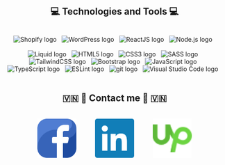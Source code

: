 <h2 align="center">💻 Technologies and Tools 💻</h2>
<br />

<div align="center">
  <span
    ><img
      src="https://img.shields.io/badge/Shopify-282C34?logo=Shopify&logoColor=95bf47"
      alt="Shopify logo"
      title="Shopify"
      height="25"
  /></span>
  &nbsp;
  <span
    ><img
      src="https://img.shields.io/badge/WordPress-282C34?logo=wordPress&logoColor=21759B"
      alt="WordPress logo"
      title="WordPress"
      height="25"
  /></span>
  &nbsp;
  <span
    ><img
      src="https://img.shields.io/badge/ReactJS-282C34?logo=react&logoColor=61DAFB"
      alt="ReactJS logo"
      title="ReactJS"
      height="25"
  /></span>
  &nbsp;
  <span
    ><img
      src="https://img.shields.io/badge/Node.js-282C34?logo=node.js&logoColor=00F200"
      alt="Node.js logo"
      title="Node.js"
      height="25"
  /></span>
  &nbsp;
</div>
<br />

<div align="center">
  <span
    ><img
      src="https://img.shields.io/badge/Liquid-282C34?logo=Shopify&logoColor=95bf47"
      alt="Liquid logo"
      title="Liquid"
      height="25"
  /></span>
  &nbsp;
  <span
    ><img
      src="https://img.shields.io/badge/HTML5-282C34?logo=HTML5&logoColor=E34F26"
      alt="HTML5 logo"
      title="HTML5"
      height="25"
  /></span>
  &nbsp;
  <span
    ><img
      src="https://img.shields.io/badge/CSS3-282C34?logo=CSS3&logoColor=1572B6"
      alt="CSS3 logo"
      title="CSS3"
      height="25"
  /></span>
  &nbsp;
  <span
    ><img
      src="https://img.shields.io/badge/Sass-282C34?logo=sass&logoColor=CC6699"
      alt="SASS logo"
      title="SASS"
      height="25"
  /></span>
  &nbsp;
  <span
    ><img
      src="https://img.shields.io/badge/Tailwind%20CSS-282C34?logo=tailwind-css&logoColor=38B2AC"
      alt="TailwindCSS logo"
      title="TailwindCSS"
      height="25"
  /></span>
  &nbsp;
  <span
    ><img
      src="https://img.shields.io/badge/Bootstrap-282C34?logo=bootstrap&logoColor=7952B3"
      alt="Bootstrap logo"
      title="Bootstrap"
      height="25"
  /></span>
  &nbsp;
  <span
    ><img
      src="https://img.shields.io/badge/JavaScript-282C34?logo=javascript&logoColor=F7DF1E"
      alt="JavaScript logo"
      title="JavaScript"
      height="25"
  /></span>
  &nbsp;
  <span
    ><img
      src="https://img.shields.io/badge/TypeScript-282C34?logo=typescript&logoColor=3178C6"
      alt="TypeScript logo"
      title="TypeScript"
      height="25"
  /></span>
  &nbsp;
  <span
    ><img
      src="https://img.shields.io/badge/ESLint-282C34?logo=eslint&logoColor=4B32C3"
      alt="ESLint logo"
      title="ESLint"
      height="25"
  /></span>
  &nbsp;
  <span
    ><img
      src="https://img.shields.io/badge/git-282C34?logo=git&logoColor=F05032"
      alt="git logo"
      title="git"
      height="25"
  /></span>
  &nbsp;
  <span
    ><img
      src="https://img.shields.io/badge/VS%20Code-282C34?logo=visual-studio-code&logoColor=007ACC"
      alt="Visual Studio Code logo"
      title="Visual Studio Code"
      height="25"
  /></span>
  &nbsp;
</div>
<br />

<h2 align="center">🇻🇳 📧 Contact me 📧 🇻🇳</h2>
<br />

<div align="center">
  <div align="center" dir="auto">
    <a style="display: inline-block;" href="https://www.facebook.com/profile.php?id=100034130810966" target="_blank" rel="nofollow">
      <img width="90" height="90" src="/images/facebook.png" alt="Facebook" style="max-width: 100%;">
    </a>
    &nbsp;
    &nbsp;
    &nbsp;
    &nbsp;
    &nbsp;
    <a style="display: inline-block;" href="https://www.linkedin.com/in/huy-l%C3%AA-3527282b7/" target="_blank" rel="nofollow">
      <img width="90" height="90" src="/images/linkedin.svg" alt="Linkedin" style="max-width: 100%;">
    </a>
    &nbsp;
    &nbsp;
    &nbsp;
    &nbsp;
    &nbsp;
    <a style="display: inline-block;" href="https://www.upwork.com/freelancers/~01b709531db06ff8b3" target="_blank" rel="nofollow">
      <img width="90" height="90" src="/images/upwork.svg" alt="Upwork" style="max-width: 100%;">
    </a>
  </div>
</div>
